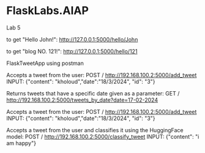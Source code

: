 # FlaskLabs.AIAP
Lab 5

to get "Hello John!":
http://127.0.0.1:5000/hello/John 

to get "blog NO. 121!":
http://127.0.0.1:5000/hello/121 


FlaskTweetApp using postman

Accepts a tweet from the user:
POST / http://192.168.100.2:5000/add_tweet
INPUT: {"content": "kholoud","date":"18/3/2024", "id": "3"}

Returns tweets that have a specific date given as a parameter:
GET / http://192.168.100.2:5000/tweets_by_date?date=17-02-2024

Accepts a tweet from the user:
POST / http://192.168.100.2:5000/add_tweet
INPUT: {"content": "kholoud","date":"18/3/2024", "id": "3"}

Accepts a tweet from the user and classifies it using the HuggingFace model:
POST / http://192.168.100.2:5000/classify_tweet
INPUT: {"content": "i am happy"}
